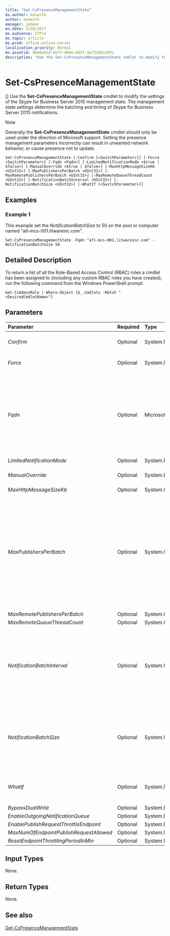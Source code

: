 ```yaml
---
title: "Set-CsPresenceManagementState"
ms.author: kenwith
author: kenwith
manager: johmar
ms.date: 3/28/2017
ms.audience: ITPro
ms.topic: article
ms.prod: office-online-server
localization_priority: Normal
ms.assetid: dbb6a81d-ebff-486e-b83f-4e73365a193c
description: "Use the Set-CsPresenceManagementState cmdlet to modify the settings of the Skype for Business Server 2015 management state. The management state settings determine the batching and timing of Skype for Business Server 2015 notifications."
---
```


# Set-CsPresenceManagementState
[]
Use the **Set-CsPresenceManagementState** cmdlet to modify the settings of the Skype for Business Server 2015 management state. The management state settings determine the batching and timing of Skype for Business Server 2015 notifications.
  
> [!NOTE]
> Generally the **Set-CsPresenceManagementState** cmdlet should only be used under the direction of Microsoft support. Setting the presence management parameters incorrectly can result in unwanted network behavior, or cause presence not to update.
  
```
Set-CsPresenceManagementState [-Confirm [<SwitchParameter>]] [-Force <SwitchParameter>] [-Fqdn <Fqdn>] [-LimitedNotificationMode <$true | $false>] [-ManualOverride <$true | $false>] [-MaxHttpMessageSizeKb <UInt32>] [-MaxPublishersPerBatch <UInt32>] [-MaxRemotePublishersPerBatch <UInt32>] [-MaxRemoteQueueThreadCount <UInt32>] [-NotificationBatchInterval <UInt32>] [-NotificationBatchSize <UInt32>] [-WhatIf [<SwitchParameter>]]

```

## Examples
<a name="Examples"> </a>

### Example 1

This example set the  _NotificationBatchSize_ to 50 on the pool or computer named "atl-mcs-001.litwareinc.com".
  
```
Set-CsPresenceManagementState -Fqdn "atl-mcs-001.litwareinc.com" -NotificationBatchSize 50
```

## Detailed Description
<a name="DetailedDescription"> </a>

To return a list of all the Role-Based Access Control (RBAC) roles a cmdlet has been assigned to (including any custom RBAC roles you have created), run the following command from the Windows PowerShell prompt.
  
```
Get-CsAdminRole | Where-Object {$_.Cmdlets -Match "<DesiredCmdletName>"}
```

## Parameters
<a name="DetailedDescription"> </a>

|**Parameter**|**Required**|**Type**|**Description**|
|:-----|:-----|:-----|:-----|
| _Confirm_ <br/> |Optional  <br/> |System.Management.Automation.SwitchParameter  <br/> |Prompts you for confirmation before executing the command.  <br/> |
| _Force_ <br/> |Optional  <br/> |System.Management.Automation.SwitchParameter  <br/> |The  _Force_ parameter is not implemented for this cmdlet. <br/> |
| _Fqdn_ <br/> |Optional  <br/> |Microsoft.Rtc.Management.Deploy.Fqdn  <br/> |Specifies the computer or pool to modify. The computer or pool should be referenced by using its fully qualified domain name (FQDN). For example:  `-Fqdn "atl-mcs-001.litwareinc.com"`. If  _FQDN_ is not specified, the settings for the local machine will be modified. <br/> |
| _LimitedNotificationMode_ <br/> |Optional  <br/> |System.Boolean  <br/> |PARAMVALUE: $true | $false  <br/> |
| _ManualOverride_ <br/> |Optional  <br/> |System.Boolean  <br/> |This parameter is reserved for internal Microsoft use.  <br/> |
| _MaxHttpMessageSizeKb_ <br/> |Optional  <br/> |System.UInt32  <br/> |PARAMVALUE: UInt32  <br/> |
| _MaxPublishersPerBatch_ <br/> |Optional  <br/> |System.UInt32  <br/> |Specifies a general guideline for the number of publishers that are collected before notifications are sent. Reducing the  _MaxPublishersPerBatch_ value reduces database pressure at the expense of longer notification wait time after publishing. Increasing this value reduces notification wait times during periods of high volume, but increases database and network traffic. <br/> |
| _MaxRemotePublishersPerBatch_ <br/> |Optional  <br/> |System.UInt32  <br/> |PARAMVALUE: UInt32  <br/> |
| _MaxRemoteQueueThreadCount_ <br/> |Optional  <br/> |System.UInt32  <br/> |PARAMVALUE: UInt32  <br/> |
| _NotificationBatchInterval_ <br/> |Optional  <br/> |System.UInt32  <br/> |Specifies the time in seconds between notification batches. Reducing the  _NotificationBatchInterval_ value increases database and network traffic but improves notification wait times. Increasing the value increases notification wait times. <br/> |
| _NotificationBatchSize_ <br/> |Optional  <br/> |System.UInt32  <br/> |Specifies the maximum number of messages to send in one batch notification. This parameters should only be changed if messages are exceeding a maximum message size parameter in your organization.  <br/> |
| _WhatIf_ <br/> |Optional  <br/> |System.Management.Automation.SwitchParameter  <br/> |Describes what would happen if you executed the command without actually executing the command.  <br/> |
| _BypassDualWrite_ <br/> |Optional  <br/> |System.Boolean  <br/> |PARAMVALUE: $true | $false  <br/> |
| _EnableOutgoingNotificationQueue_ <br/> |Optional  <br/> |System.Boolean  <br/> |PARAMVALUE: $true | $false  <br/> |
| _EnablePublishRequestThrottleEndpoint_ <br/> |Optional  <br/> |System.Boolean  <br/> |PARAMVALUE: $true | $false  <br/> |
| _MaxNumOfEndpointPublishRequestAllowed_ <br/> |Optional  <br/> |System.UInt32  <br/> |PARAMVALUE: UInt32  <br/> |
| _ResetEndpointThrottlingPeriodInMin_ <br/> |Optional  <br/> |System.UInt32  <br/> |PARAMVALUE: UInt32  <br/> |
   
## Input Types
<a name="InputTypes"> </a>

None.
  
## Return Types
<a name="ReturnTypes"> </a>

None.
  
## See also
<a name="ReturnTypes"> </a>

#### 

[Get-CsPresenceManagementState](get-cspresencemanagementstate.md)

